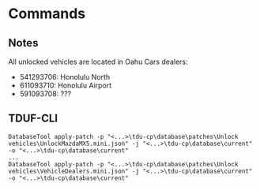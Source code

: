 # Commands

## Notes

All unlocked vehicles are located in Oahu Cars dealers:

- 541293706: Honolulu North
- 611093710: Honolulu Airport
- 591093708: ???

## TDUF-CLI

    DatabaseTool apply-patch -p "<...>\tdu-cp\database\patches\Unlock vehicles\UnlockMazdaMX5.mini.json" -j "<...>\tdu-cp\database\current" -o "<...>\tdu-cp\database\current"
    ...
    DatabaseTool apply-patch -p "<...>\tdu-cp\database\patches\Unlock vehicles\VehicleDealers.mini.json" -j "<...>\tdu-cp\database\current" -o "<...>\tdu-cp\database\current"


    
